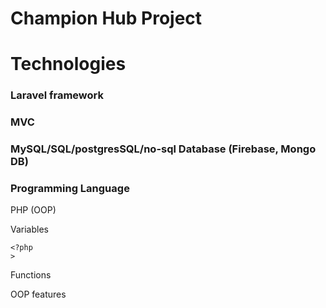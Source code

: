 # Champion Hub Project

# Technologies

### Laravel framework

### MVC

### MySQL/SQL/postgresSQL/no-sql Database (Firebase, Mongo DB)

### Programming Language

PHP (OOP)

Variables
```
<?php
>

```
Functions


OOP features



